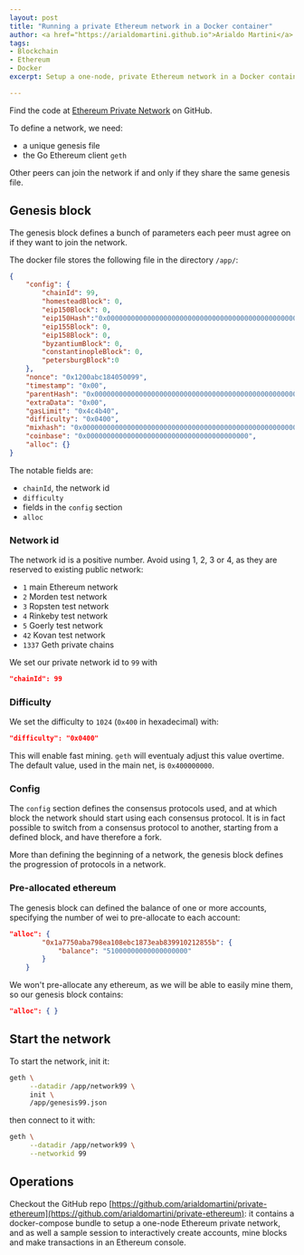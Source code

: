 ```yaml
---
layout: post
title: "Running a private Ethereum network in a Docker container"
author: <a href="https://arialdomartini.github.io">Arialdo Martini</a>
tags:
- Blockchain
- Ethereum
- Docker
excerpt: Setup a one-node, private Ethereum network in a Docker container.

---
```

Find the code at [Ethereum Private Network](https://github.com/arialdomartini/private-ethereum) on GitHub.

To define a network, we need:

- a unique genesis file
- the Go Ethereum client `geth`

Other peers can join the network if and only if they share the same genesis file.


## Genesis block
The genesis block defines a bunch of parameters each peer must agree on if they want to join the network.

The docker file stores the following file in the directory `/app/`:

```json
{
    "config": {
        "chainId": 99,
        "homesteadBlock": 0,
        "eip150Block": 0,
        "eip150Hash":"0x0000000000000000000000000000000000000000000000000000000000000000",
        "eip155Block": 0,
        "eip158Block": 0,
        "byzantiumBlock": 0,
        "constantinopleBlock": 0,
        "petersburgBlock":0
    },
    "nonce": "0x1200abc184050099",
    "timestamp": "0x00",
    "parentHash": "0x0000000000000000000000000000000000000000000000000000000000000000",
    "extraData": "0x00",
    "gasLimit": "0x4c4b40",
    "difficulty": "0x0400",
    "mixhash": "0x0000000000000000000000000000000000000000000000000000000000000000",
    "coinbase": "0x0000000000000000000000000000000000000000",
    "alloc": {}
}
```

The notable fields are:

* `chainId`, the network id
* `difficulty`
* fields in the `config` section
* `alloc`

### Network id

The network id is a positive number. Avoid using 1, 2, 3 or 4, as they are reserved to existing public network:

* `1` main Ethereum network
* `2` Morden test network
* `3` Ropsten test network
* `4` Rinkeby test network
* `5` Goerly test network
* `42` Kovan test network
* `1337` Geth private chains

We set our private network id to `99` with

```json
"chainId": 99
```

### Difficulty

We set the difficulty to `1024` (`0x400` in hexadecimal) with:

```json
"difficulty": "0x0400"
```

This will enable fast mining. `geth` will eventualy adjust this value overtime. The default value, used in the main net, is `0x400000000`.

### Config
The `config` section defines the consensus protocols used, and at which block the network should start using each consensus protocol. It is in fact possible to switch from a consensus protocol to another, starting from a defined block, and have therefore a fork.

More than defining the beginning of a network, the genesis block defines the progression of protocols in a network.

### Pre-allocated ethereum
The genesis block can defined the balance of one or more accounts, specifying the number of wei to pre-allocate to each account:

```json
"alloc": {
        "0x1a7750aba798ea108ebc1873eab839910212855b": {
            "balance": "51000000000000000000"
        }
    }
```

We won't pre-allocate any ethereum, as we will be able to easily mine them, so our genesis block contains:


```json
"alloc": { }
```

## Start the network
To start the network, init it:

```bash
geth \
     --datadir /app/network99 \
     init \
     /app/genesis99.json
```

then connect to it with:

```bash
geth \
     --datadir /app/network99 \
     --networkid 99
```


## Operations
Checkout the GitHub repo [https://github.com/arialdomartini/private-ethereum](https://github.com/arialdomartini/private-ethereum): it contains a docker-compose bundle to setup a one-node Ethereum private network, and as well a sample session to interactively create accounts, mine blocks and make transactions in an Ethereum console.
